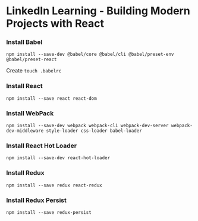 # LinkedIn Learning - Building Modern Projects with React

### Install Babel
```
npm install --save-dev @babel/core @babel/cli @babel/preset-env @babel/preset-react
```
 
 Create `touch .babelrc`
 
 ### Install React
```
npm install --save react react-dom
```

### Install WebPack
```
npm install --save-dev webpack webpack-cli webpack-dev-server webpack-dev-middleware style-loader css-loader babel-loader
```

### Install React Hot Loader
```
npm install --save-dev react-hot-loader
```

### Install Redux
```
npm install --save redux react-redux
```

### Install Redux Persist
```
npm install --save redux-persist
```